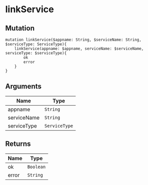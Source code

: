 # linkService

## Mutation

```
mutation linkService($appname: String, $serviceName: String, $serviceType: ServiceType){
    linkService(appname: $appname, serviceName: $serviceName, serviceType: $serviceType){
        ok
        error
    }
}
```

## Arguments

Name | Type
---- | ---- 
appname | `String`
serviceName | `String`
serviceType | `ServiceType`

## Returns

Name | Type
---- | ----
ok | `Boolean`
error | `String`
